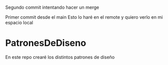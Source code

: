Segundo commit intentando hacer un merge 


Primer commit desde el main 
Esto lo haré en el remote y quiero verlo en mi espacio local 

# PatronesDeDiseno
En este repo crearé los distintos patrones de diseño

